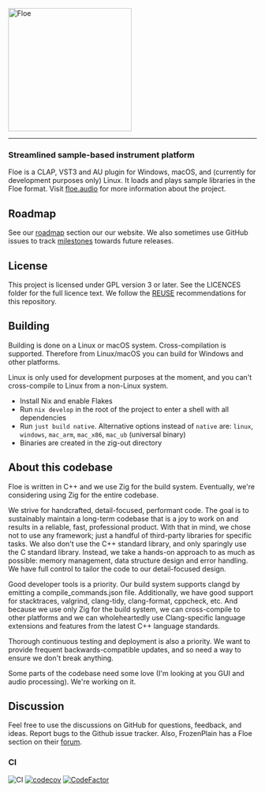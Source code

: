 <!--
SPDX-FileCopyrightText: 2018-2024 Sam Windell
SPDX-License-Identifier: CC0-1.0
-->

<a href="https://floe.audio">
  <picture>
    <source media="(prefers-color-scheme: dark)" srcset="https://raw.githubusercontent.com/floe-audio/Floe-Logos/HEAD/horizontal_transparent.svg">
    <source media="(prefers-color-scheme: light)" srcset="https://raw.githubusercontent.com/floe-audio/Floe-Logos/HEAD/horizontal_transparent_dark.svg">
    <img alt="Floe" src="https://raw.githubusercontent.com/floe-audio/Floe-Logos/HEAD/horizontal_background.svg" width="250" height="auto" style="max-width: 100%;">
  </picture>
</a>

---

### Streamlined sample-based instrument platform
Floe is a CLAP, VST3 and AU plugin for Windows, macOS, and (currently for development purposes only) Linux. It loads and plays sample libraries in the Floe format. Visit [floe.audio](https://floe.audio) for more information about the project. 

## Roadmap
See our [roadmap](https://floe.audio/about-the-project/roadmap.html) section our our website. We also sometimes use GitHub issues to track [milestones](https://github.com/floe-audio/Floe/milestones?direction=asc&sort=title&state=open) towards future releases. 

## License
This project is licensed under GPL version 3 or later. See the LICENCES folder for the full licence text. We follow the [REUSE](https://reuse.software/) recommendations for this repository.

## Building
Building is done on a Linux or macOS system. Cross-compilation is supported. Therefore from Linux/macOS you can build for Windows and other platforms. 

Linux is only used for development purposes at the moment, and you can't cross-compile to Linux from a non-Linux system.

- Install Nix and enable Flakes
- Run `nix develop` in the root of the project to enter a shell with all dependencies
- Run `just build native`. Alternative options instead of `native` are: `linux`, `windows`, `mac_arm`, `mac_x86`, `mac_ub` (universal binary)
- Binaries are created in the zig-out directory

## About this codebase
Floe is written in C++ and we use Zig for the build system. Eventually, we're considering using Zig for the entire codebase.

We strive for handcrafted, detail-focused, performant code. The goal is to sustainably maintain a long-term codebase that is a joy to work on and results in a reliable, fast, professional product. With that in mind, we chose not to use any framework; just a handful of third-party libraries for specific tasks. We also don't use the C++ standard library, and only sparingly use the C standard library. Instead, we take a hands-on approach to as much as possible: memory management, data structure design and error handling. We have full control to tailor the code to our detail-focused design.

Good developer tools is a priority. Our build system supports clangd by emitting a compile_commands.json file. Additionally, we have good support for stacktraces, valgrind, clang-tidy, clang-format, cppcheck, etc. And because we use only Zig for the build system, we can cross-compile to other platforms and we can wholeheartedly use Clang-specific language extensions and features from the latest C++ language standards.

Thorough continuous testing and deployment is also a priority. We want to provide frequent backwards-compatible updates, and so need a way to ensure we don't break anything.

Some parts of the codebase need some love (I'm looking at you GUI and audio processing). We're working on it.

## Discussion
Feel free to use the discussions on GitHub for questions, feedback, and ideas. Report bugs to the Github issue tracker. Also, FrozenPlain has a Floe section on their [forum](https://forum.frozenplain.com).

### CI
![CI](https://github.com/floe-audio/Floe/actions/workflows/tests.yml/badge.svg)
[![codecov](https://codecov.io/github/floe-audio/Floe/graph/badge.svg?token=7HEJ7SF75K)](https://codecov.io/github/floe-audio/Floe)
[![CodeFactor](https://www.codefactor.io/repository/github/floe-audio/floe/badge/main)](https://www.codefactor.io/repository/github/floe-audio/floe/overview/main)
